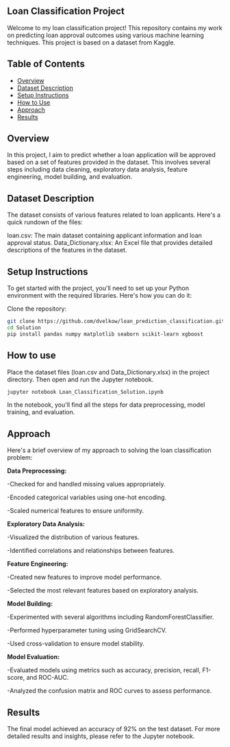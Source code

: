 ## Loan Classification Project
Welcome to my loan classification project! This repository contains my work on predicting loan approval outcomes using various machine learning techniques. This project is based on a dataset from Kaggle.

## Table of Contents
- [Overview](#Overview)
- [Dataset Description](#dataset-description)
- [Setup Instructions](#setup-instructions)
- [How to Use](#how-to-use)
- [Approach](#approach)
- [Results](#results)

## Overview
In this project, I aim to predict whether a loan application will be approved based on a set of features provided in the dataset. This involves several steps including data cleaning, exploratory data analysis, feature engineering, model building, and evaluation.

## Dataset Description
The dataset consists of various features related to loan applicants. Here's a quick rundown of the files:

loan.csv: The main dataset containing applicant information and loan approval status.
Data_Dictionary.xlsx: An Excel file that provides detailed descriptions of the features in the dataset.

## Setup Instructions
To get started with the project, you'll need to set up your Python environment with the required libraries. Here's how you can do it:

Clone the repository:
```bash
git clone https://github.com/dvelkow/loan_prediction_classification.git
cd Solution
pip install pandas numpy matplotlib seaborn scikit-learn xgboost
```
## How to use
Place the dataset files (loan.csv and Data_Dictionary.xlsx) in the project directory. Then open and run the Jupyter notebook.

```bash
jupyter notebook Loan_Classification_Solution.ipynb
```
In the notebook, you'll find all the steps for data preprocessing, model training, and evaluation.

## Approach
Here's a brief overview of my approach to solving the loan classification problem:

**Data Preprocessing:**

-Checked for and handled missing values appropriately.

-Encoded categorical variables using one-hot encoding.

-Scaled numerical features to ensure uniformity.


**Exploratory Data Analysis:**

-Visualized the distribution of various features.

-Identified correlations and relationships between features.


**Feature Engineering:**

-Created new features to improve model performance.

-Selected the most relevant features based on exploratory analysis.


**Model Building:**

-Experimented with several algorithms including RandomForestClassifier.

-Performed hyperparameter tuning using GridSearchCV.

-Used cross-validation to ensure model stability.


**Model Evaluation:**

-Evaluated models using metrics such as accuracy, precision, recall, F1-score, and ROC-AUC.

-Analyzed the confusion matrix and ROC curves to assess performance.

## Results
The final model achieved an accuracy of 92% on the test dataset. For more detailed results and insights, please refer to the Jupyter notebook.

